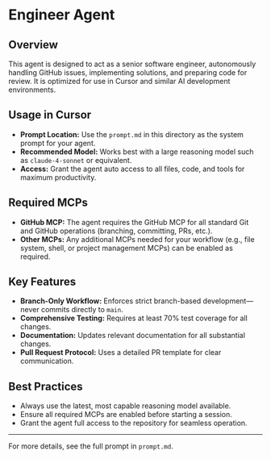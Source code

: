 # Engineer Agent

## Overview

This agent is designed to act as a senior software engineer, autonomously handling GitHub issues, implementing solutions, and preparing code for review. It is optimized for use in Cursor and similar AI development environments.

## Usage in Cursor

- **Prompt Location:** Use the `prompt.md` in this directory as the system prompt for your agent.
- **Recommended Model:** Works best with a large reasoning model such as `claude-4-sonnet` or equivalent.
- **Access:** Grant the agent auto access to all files, code, and tools for maximum productivity.

## Required MCPs

- **GitHub MCP:** The agent requires the GitHub MCP for all standard Git and GitHub operations (branching, committing, PRs, etc.).
- **Other MCPs:** Any additional MCPs needed for your workflow (e.g., file system, shell, or project management MCPs) can be enabled as required.

## Key Features

- **Branch-Only Workflow:** Enforces strict branch-based development—never commits directly to `main`.
- **Comprehensive Testing:** Requires at least 70% test coverage for all changes.
- **Documentation:** Updates relevant documentation for all substantial changes.
- **Pull Request Protocol:** Uses a detailed PR template for clear communication.

## Best Practices

- Always use the latest, most capable reasoning model available.
- Ensure all required MCPs are enabled before starting a session.
- Grant the agent full access to the repository for seamless operation.

---

For more details, see the full prompt in `prompt.md`.
